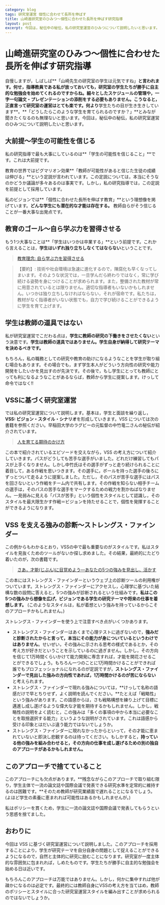 ```yaml
---
category: blog
tags: 研究室運営 個性に合わせて長所を伸ばす
title: 山崎進研究室のひみつ〜個性に合わせた長所を伸ばす研究指導
layout: post
excerpt: 今回は，秘伝中の秘伝，私の研究室運営のひみつについて説明したいと思います。
---
```

# 山崎進研究室のひみつ〜個性に合わせた長所を伸ばす研究指導

自慢しますが，しばしば**「山崎先生の研究室の学生は元気ですね」**と言われます。何せ，**指導教員である私が放っておいても，研究室の学生たちが勝手に自主的な勉強会を始めてくれる**のですからね。細々としたスケジュールの管理や，一字一句論文・プレゼンテーションの添削をする必要もありません。こうなると，正直言って研究室の運営はとても楽です。何より**学生たちの目が生き生きしています**。**「どうしたらこのような学生を育てられるのですか？」**とみなが聞きたくなるのも無理ないと思います。今回は，秘伝中の秘伝，私の研究室運営のひみつについて説明したいと思います。

## 大前提〜学生の可能性を信じる

私の研究指導で最も大事にしているのは**「学生の可能性を信じること」**です。これは大前提です。

教育の世界ではピグマリオン効果**「教師が可能性があると信じた生徒の成績は伸びる」**という定説が言われています。この定説については，本当にそうなのかどうか議論が多々あるのは事実です。しかし，私の研究指導では，この定説を前提として採用しています。

私のビジョンでは**「個性に合わせた長所を伸ばす教育」**という理想像を掲げています。**どんな学生にも潜在的な才能は存在する。** 教師自らがそう信じることが一番大事な出発点です。

## 教育のゴール〜自ら学ぶ力を習得させる

もう1つ大事なことは**「学生はいつかは卒業する」**という前提です。これから言えることは，**学生はいずれ独り立ちしなくてはならない**ということです。

> [教育理念: 自ら学ぶ力を習得させる](http://zacky-sel.blogspot.jp/2013/10/self-learning.html)

> 【要約】: 技術や社会環境は急速に進化するので，陳腐化も早くなってしまいます。そのような状況では，一旦学んだら終わりではなく，常に学び続ける姿勢を身につけることが求められます。また，整備された教材が常に用意されているとは限りません。適切な指導者もいないかもしれません。いつかは独り立ちしなければならない，それが宿命です。私たちは，教材がなく指導者がいない状態でも，自力で学び続けることができるように学生を育て上げます。


## 学生は教師の道具ではない

私が研究室運営でこだわる点は，**学生に教師の研究の下働きをさせたくない**という決意です。**学生は教師の道具ではありません。学生自身が納得して研究テーマを決めるべきです。**

もちろん，私の職務としての研究や教育の助けになるようなことを学生が取り組む場合もあります。その場合でも，まず学生本人がどういう方向性の研究や能力開発をしたいかを見出すのが先決です。その後で，もし学生にとっても教師にとっても利になるようなことがあるならば，教師から学生に提案します。けっして命令ではなく!!

## VSSに基づく研究室運営

では私の研究室運営について説明します。基本は，学生と面談を繰り返し，**VSS: ビジョン・スタイル・シナリオ**を形成していきます。VSS については次の書籍を参照ください。早稲田大学のラグビーの元監督の中竹竜二さんの秘伝が紹介されています。

> [人を育てる期待のかけ方](http://www.amazon.co.jp/gp/product/B00B8IXLYK/ref=as_li_ss_tl?ie=UTF8&camp=247&creative=7399&creativeASIN=B00B8IXLYK&linkCode=as2&tag=zacky1972-22)

この本で紹介されているエピソードを交えながら，VSS の考え方について紹介していきます。パスがどうしても苦手な選手がいました。どれだけ練習してもパスが上手くなりません。しかし中竹氏はその選手がずっと走り続けられることに着目して，ある作戦を思いつきます。その選手に，ボールを持った選手の後ろにずっとついて走るように提案しました。ただし，そのパスが苦手な選手にはパスを回さないという作戦をチーム内で共有します。その作戦を知らない相手チームの選手は，そのパスの苦手な選手をマークするための戦力を割かねばなりません。一見弱みに見える「パスが苦手」という個性をスタイルとして認識し，そのスタイルを最大限生かす作戦＝ビジョンを持たせることで，個性を発揮することができるようになります。

## VSS を支える強みの診断〜ストレングス・ファインダー

この例からもわかるとおり，VSSの中で最も重要なのがスタイルです。私はスタイルを見抜くためのツールがないか探し求めました。その結果，最終的にたどり着いたのが，次の書籍です。

> [さあ，才能(じぶん)に目覚めよう―あなたの5つの強みを見出し、活かす](http://www.amazon.co.jp/gp/product/4532149479/ref=as_li_ss_tl?ie=UTF8&camp=247&creative=7399&creativeASIN=4532149479&linkCode=as2&tag=zacky1972-22)

この本にはストレングス・ファインダーというウェブ上の診断ツールの利用権がついています。ストレングス・ファインダーにアクセスし，心理学に基づいた結構な数の設問に答えると，5つの強みが診断されるという仕組みです。**私はこの5つの強みから想像を広げ，ビジョンである学生の研究テーマや将来の仕事を着想します。** (このようなスタイルは，私が着想という強みを持っているからこそのアプローチかもしれません。)

ストレングス・ファインダーを使う上で注意すべき点がいくつかあります。

* ストレングス・ファインダーはあくまで心理テストに過ぎないので，**強みだと診断されたからと言って，本当にその能力が身についているというわけではありません**。せいぜい，その強みに示される思考の様式であるとか，その考え方が好きだということを示しているのに過ぎません。しかし，その方向を信じて1万時間くらいかけて能力開発に専念すれば，才能を開花させることができるでしょう。もちろん一つのことに1万時間かけることができれば誰でもプロフェッショナルになれるのが定説ですが，**ストレングス・ファインダーで見出した強みの方向性であれば，1万時間かけるのが苦にならない**と考えられます。
* ストレングス・ファインダーで現れる強みについては，**けっして名称の語感だけで早とちりせず，よく説明を読んでください。**たとえば「戦略性」という強みがあります。この語感からは，さも戦略構想を練り上げて目標に邁進し成し遂げるような偉大な才能を期待するかもしれません。しかし，戦略性の説明をよく読むと，この強みは「多くの事項の中から本当に必要なことを取捨選択する能力」というような説明がされています。これは語感から受ける印象とはだいぶ違う能力ではないでしょうか。
* ストレングス・ファインダーに現れなかったからといって，その才能に恵まれていないと即決し悲観するのは待ってください。もしかすると，**持っている他の強みを組み合わせると，その方向の仕事を成し遂げるための別の独自のアプローチがあるかもしれません。**

## このアプローチで捨てていること

このアプローチにも欠点があります。**残念ながらこのアプローチで取り組む限り，学生主体で一流の論文誌や国際会議で発表できる研究水準を定常的に維持するのは困難です。**そのため教師が研究業績面で遅れることになるでしょう。(よほど学生の素養に恵まれれば可能性はあるかもしれませんが。)

私はポリシーを貫くため，学生に一流の論文誌や国際会議で発表してもらうという思惑を捨てました。

## おわりに

今回は VSS に基づく研究室運営について説明しました。このアプローチを採用することにより，学生が研究テーマを自分自身の問題として捉えることができるようになるので，自然と主体的に研究に励むことになります。研究室が一度主体的な雰囲気に包まれれば，しめたものです。学生たちが勝手に自主的な勉強会を始める日は近いです。

もちろんこのアプローチは万能ではありません。しかし，何かに集中すれば他が疎かになるのは必定です。最終的には教師自身にVSSの考え方を当てはめ，教師のポリシーとスタイルに合った研究室運営スタイルを編み出すことが求められるのではないでしょうか。

